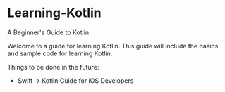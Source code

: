 # Learning-Kotlin
A Beginner's Guide to Kotlin

Welcome to a guide for learning Kotlin. This guide will include the basics and sample code for learning Kotlin.

Things to be done in the future:
* Swift -> Kotlin Guide for iOS Developers

